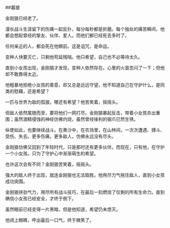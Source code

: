 ##暮狼

 金刚狼已经老了。

漫长战斗生涯留下的伤痛一起反扑，每分每秒都是折磨。每个独处的痛苦瞬间，他都会想起曾经的挚友、伙伴、爱人。而他们都已经死去多时了。

任何亲近的人，都会死在他眼前。这是诅咒，是命运。

变种人快要灭亡，只剩他苟延残喘。他只希望，自己也不必等待太久。

直到小女孩出现，金刚狼才发现，变种人依然存在。心里的火苗忽闪了一下；但他却不敢靠得太近。

他粗暴地拒绝小女孩的善意，却又总是远远守望。他不知道自己在守护什么，是同类的慰藉，还是希望？

一匹与世界为敌的孤狼，哪还有希望？他苦笑着，摇摇头。

但敌人依然尾随而至，要将他们一网打尽。金刚狼暴起反击，带着小女孩杀出重围；虽然酒精侵蚀的神经仿佛灼烧，虽然曾经锋利的钢爪已然生锈。

纵使如此，也要继续战斗。在黄沙中，在农场里，在山林间，一次次遭遇、搏斗、受伤、失去。更多伤痛，更多敌人，仿佛永远没有尽头。

金刚狼仿佛又回到了年轻时代，只是那时还有更多伙伴。而现在，只有他，在守护一个小女孩。只为了守护心中渐渐萌生的希望。

也许这次会有不同？金刚狼苦笑着，摇摇头。

强大的敌人终于出现，就连金刚狼也无法取胜。他用尽力气拖住敌人，直到小女孩成功突围。

金刚狼拼劲气力，用尽所有战斗技巧，在最后一刻燃烧了仅剩的所有生命力。直到确信小女孩已经安全，才终于倒下。

虽然眼前已经变得一片黑暗，但是他知道，希望仍未熄灭。

他闭上眼睛，呼出最后一口气，终于微笑了。
